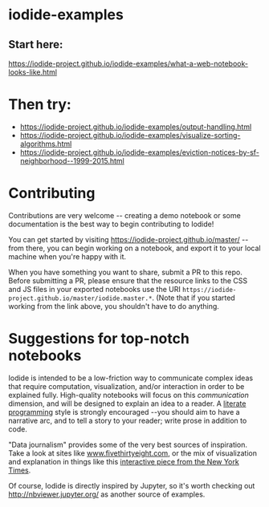 # iodide-examples
## Start here:
https://iodide-project.github.io/iodide-examples/what-a-web-notebook-looks-like.html
# Then try:
- https://iodide-project.github.io/iodide-examples/output-handling.html
- https://iodide-project.github.io/iodide-examples/visualize-sorting-algorithms.html
- https://iodide-project.github.io/iodide-examples/eviction-notices-by-sf-neighborhood--1999-2015.html

# Contributing
Contributions are very welcome -- creating a demo notebook or some documentation is the best way to begin contributing to Iodide!

You can get started by visiting https://iodide-project.github.io/master/ -- from there, you can begin working on a notebook, and export it to your local machine when you're happy with it.

When you have something you want to share, submit a PR to this repo. Before submitting a PR, please ensure that the resource links to the CSS and JS files in your exported notebooks use the URI `https://iodide-project.github.io/master/iodide.master.*`. (Note that if you started working from the link above, you shouldn't have to do anything.

# Suggestions for top-notch notebooks

Iodide is intended to be a low-friction way to communicate complex ideas that require computation, visualization, and/or interaction in order to be explained fully. High-quality notebooks will focus on this *communication* dimension, and will be designed to explain an idea to a reader. A [literate programming](https://en.wikipedia.org/wiki/Literate_programming) style is strongly encouraged --you should aim to have a narrative arc, and to tell a story to your reader; write prose in addition to code.

"Data journalism" provides some of the very best sources of inspiration. Take a look at sites like www.fivethirtyeight.com, or the mix of visualization and explanation in things like this [interactive piece from the New York Times](https://www.nytimes.com/interactive/2017/11/28/upshot/what-the-tax-bill-would-look-like-for-25000-middle-class-families.html).

Of course, Iodide is directly inspired by Jupyter, so it's worth checking out http://nbviewer.jupyter.org/ as another source of examples.
